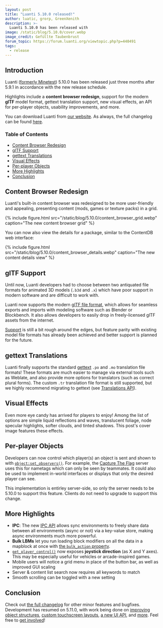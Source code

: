 ```yaml
---
layout: post
title: "Luanti 5.10.0 released!"
author: luatic, grorp, GreenXenith
description: >-
  Luanti 5.10.0 has been released with 
image: /static/blog/5.10.0/cover.webp
image_credit: Gefüllte Taubenbrust
forum_topic: https://forum.luanti.org/viewtopic.php?p=440491
tags:
  - release
---
```


<h2 class="sr-only">Introduction</h2>

Luanti ([formerly Minetest](https://blog.minetest.net/2024/10/13/Introducing-Our-New-Name/)) 5.10.0 has been released
just three months after 5.9.1 in accordance with the new release schedule.

Highlights include a **content browser redesign**, support for the modern **glTF** model format, gettext translation
support, new visual effects, an API for per-player objects, usability improvements, and more.

<!-- more -->

You can download Luanti from [our website](https://www.luanti.org/downloads/). As always, the full changelog can be
found [here](https://dev.minetest.net/Changelog#5.9.1_.E2.86.92_5.10.0).

### Table of Contents

- [Content Browser Redesign](#content-browser-redesign)
- [glTF Support](#gltf-support)
- [gettext Translations](#gettext-translations)
- [Visual Effects](#visual-effects)
- [Per-player Objects](#per-player-objects)
- [More Highlights](#more-highlights)
- [Conclusion](#conclusion)

## Content Browser Redesign

Luanti's built-in content browser was redesigned to be more user-friendly and appealing, presenting content (mods, games
or texture packs) in a grid.

{% include figure.html src="/static/blog/5.10.0/content_browser_grid.webp" caption="The new content browser grid" %}

You can now also view the details for a package, similar to the ContentDB web interface:

{% include figure.html src="/static/blog/5.10.0/content_browser_details.webp" caption="The new content details view" %}

## glTF Support

Until now, Luanti developers had to choose between two antiquated file formats for animated 3D models (`.b3d` and `.x`)
which have poor support in modern software and are difficult to work with.

Luanti now supports the modern [glTF file format](https://www.khronos.org/glTF/), which allows for seamless exports and
imports with modeling software such as Blender or Blockbench. It also allows developers to easily drop in freely-licensed
glTF assets from the internet.

[Support](https://github.com/minetest/minetest/blob/5.10.0/doc/lua_api.md#gltf) is still a bit rough around the edges,
but feature parity with existing model file formats has already been achieved and better support is planned for the
future.

## gettext Translations

Luanti finally supports the standard [gettext](https://www.gnu.org/software/gettext/) `.po` and `.mo` translation file
formats! These formats are much easier to manage via external tools such as Weblate, and also provide more options for
translators (such as correct plural forms). The custom `.tr` translation file format is still supported, but we highly
recommend migrating to gettext (see [Translations API](https://github.com/minetest/minetest/blob/5.10.0/doc/lua_api.md#translations)).

## Visual Effects

Even more eye candy has arrived for players to enjoy! Among the list of options are simple liquid reflections and waves,
translucent foliage, node specular highlights, softer clouds, and tinted shadows. This post's cover image features these
effects.

## Per-player Objects

Developers can now control which player(s) an object is sent and shown to with
[`object:set_observers()`](https://github.com/minetest/minetest/blob/5.10.0/doc/lua_api.md#methods-10). For example, the
[Capture The Flag](https://content.luanti.org/packages/rubenwardy/capturetheflag/) server uses this for nametags which
can only be seen by teammates. It could also be used to implement in-world interfaces or displays that only the desired
player can see.

This implementation is entirley server-side, so only the server needs to be 5.10.0 to support this feature. Clients do
not need to upgrade to support this change.

## More Highlights

* **IPC**: The new [IPC API](https://github.com/minetest/minetest/blob/5.10.0/doc/lua_api.md#ipc) allows sync
  environments to freely share data between all environments (async or not) via a key-value store, making async
  environments much more powerful.
* **Bulk LBMs** let you run loading block modifiers on all the data in a mapblock at once with [the `bulk_action`
  property](https://github.com/minetest/minetest/blob/5.10.0/doc/lua_api.md#lbm-loadingblockmodifier-definition).
* [`get_player_control()`](https://github.com/minetest/minetest/blob/5.10.0/doc/lua_api.md#player-only-no-op-for-other-objects)
  now exposes **joystick direction** (as X and Y axes). This may be especially useful for vehicles or arcade-inspired
  games.
* Mobile users will notice a grid menu in place of the button bar, as well as improved GUI scaling
* Server & content list search now requires all keywords to match
* Smooth scrolling can be toggled with a new setting

## Conclusion

Check out [the full changelog](https://dev.minetest.net/Changelog#5.9.1_.E2.86.92_5.10.0) for other minor features and
bugfixes. Development has resumed on 5.11.0, with work being done on [improving object
structures](https://github.com/minetest/minetest/issues/14613), [custom touchscreen layouts](https://github.com/minetest/minetest/pull/14933),
[a new UI API](https://github.com/minetest/minetest/pull/14263), and [more](https://github.com/minetest/minetest/milestone/25).
Feel free to [get involved](https://www.luanti.org/get-involved/)!

